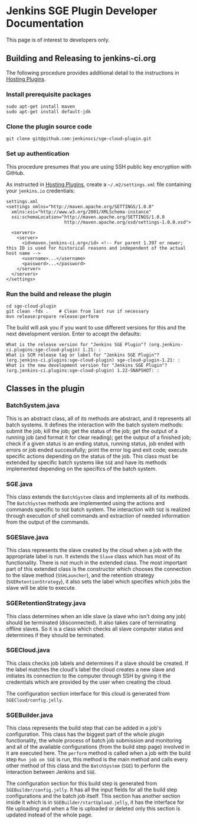 # Jenkins SGE Plugin Developer Documentation

This page is of interest to developers only.

## Building and Releasing to jenkins-ci.org

The following procedure provides additional detail to the instructions in [Hosting Plugins](https://wiki.jenkins.io/display/JENKINS/Hosting+Plugins).

### Install prerequisite packages

```
sudo apt-get install maven
sudo apt-get install default-jdk
```

### Clone the plugin source code

```
git clone git@github.com:jenkinsci/sge-cloud-plugin.git
```

### Set up authentication

This procedure presumes that you are using SSH public key encryption with GitHub.

As instructed in [Hosting Plugins](https://wiki.jenkins.io/display/JENKINS/Hosting+Plugins),
create a `~/.m2/settings.xml` file containing your `jenkins.io` credentials:
```
settings.xml
<settings xmlns="http://maven.apache.org/SETTINGS/1.0.0"
  xmlns:xsi="http://www.w3.org/2001/XMLSchema-instance"
  xsi:schemaLocation="http://maven.apache.org/SETTINGS/1.0.0
                      http://maven.apache.org/xsd/settings-1.0.0.xsd">
 
  <servers>
    <server>
      <id>maven.jenkins-ci.org</id> <!-- For parent 1.397 or newer; this ID is used for historical reasons and independent of the actual host name -->
      <username>...</username>
      <password>...</password>
    </server>
  </servers>
</settings>
```

### Run the build and release the plugin

```
cd sge-cloud-plugin
git clean -fdx .    # Clean from last run if necessary
mvn release:prepare release:perform
```

The build will ask you if you want to use different versions for this and the next development version.
Enter <Return> to accept the defaults:
```
What is the release version for "Jenkins SGE Plugin"? (org.jenkins-ci.plugins:sge-cloud-plugin) 1.21: : 
What is SCM release tag or label for "Jenkins SGE Plugin"? (org.jenkins-ci.plugins:sge-cloud-plugin) sge-cloud-plugin-1.21: : 
What is the new development version for "Jenkins SGE Plugin"? (org.jenkins-ci.plugins:sge-cloud-plugin) 1.22-SNAPSHOT: : 
```

## Classes in the plugin

### BatchSystem.java
This is an abstract class, all of its methods are abstract, and it represents all batch systems. It defines the interaction with the batch system methods: submit the job; kill the job; get the status of the job; get the output of a running job (and format it for clear reading); get the output of a finished job; check if a given status is an ending status, running status, job ended with errors or job ended successfully; print the error log and exit code; execute specific actions depending on the status of the job. This class must be extended by specific batch systems like `SGE` and have its methods implemented depending on the specifics of the batch system.
### SGE.java
This class extends the `BatchSystem` class and implements all of its methods. The `BatchSystem` methods are implemented using the actions and commands specific to `SGE` batch system. The interaction with `SGE` is realized through execution of shell commands and extraction of needed information from the output of the commands.
### SGESlave.java
This class represents the slave created by the cloud when a job with the appropriate label is run. It extends the `Slave` class which has most of its functionality. There is not much in the extended class.  The most important part of this extended class is the constructor which chooses the connection to the slave method (`SSHLauncher`), and the retention strategy (`SGERetentionStrategy`), it also sets the label which specifies which jobs the slave will be able to execute.
### SGERetentionStrategy.java
This class determines when an idle slave (a slave who isn't doing any job) should be terminated (disconnected). It also takes care of terminating offline slaves. So it is a class which checks all slave computer status and determines if they should be terminated.
### SGECloud.java
This class checks job labels and determines if a slave should be created. If the label matches the cloud's label the cloud creates a new slave and initiates its connection to the computer through SSH by giving it the credentials which are provided by the user when creating the cloud.

The configuration section interface for this cloud is generated from `SGECloud/config.jelly`.
### SGEBuilder.java
This class represents the build step that can be added in a job's configuration. This class has the biggest part of the whole plugin functionality, the whole process of batch job submission and monitoring and all of the available configurations (from the build step page) involved in it are executed here. The `perform` method is called when a job with the build step `Run job on SGE` is run, this method is the main method and calls every other method of this class and the `BatchSystem` (`SGE`) to perform the interaction between Jenkins and `SGE`.

The configuration section for this build step is generated from `SGEBuilder/config.jelly`. It has all the input fields for all the build step configurations and the batch job itself. This section has another section inside it which is in `SGEBuilder/startUpload.jelly`, it has the interface for file uploading and when a file is uploaded or deleted only this section is updated instead of the whole page.
